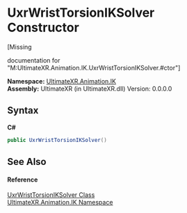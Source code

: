 # UxrWristTorsionIKSolver Constructor 
 

\[Missing <summary> documentation for "M:UltimateXR.Animation.IK.UxrWristTorsionIKSolver.#ctor"\]

**Namespace:**&nbsp;<a href="N_UltimateXR_Animation_IK">UltimateXR.Animation.IK</a><br />**Assembly:**&nbsp;UltimateXR (in UltimateXR.dll) Version: 0.0.0.0

## Syntax

**C#**<br />
``` C#
public UxrWristTorsionIKSolver()
```


## See Also


#### Reference
<a href="T_UltimateXR_Animation_IK_UxrWristTorsionIKSolver">UxrWristTorsionIKSolver Class</a><br /><a href="N_UltimateXR_Animation_IK">UltimateXR.Animation.IK Namespace</a><br />